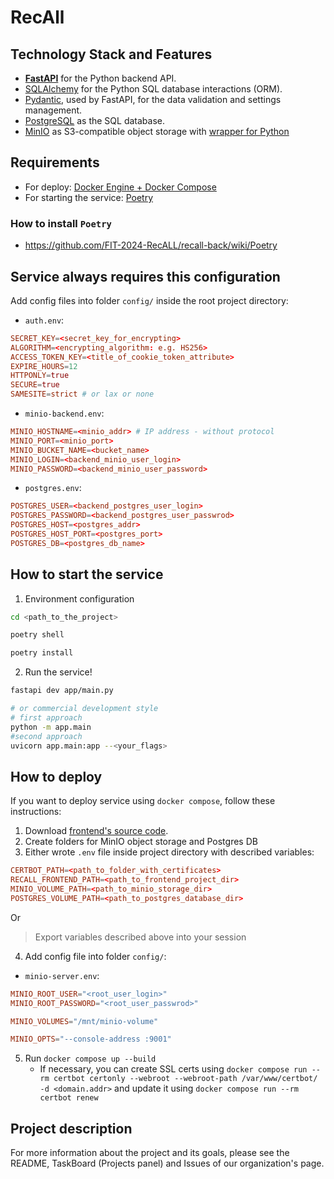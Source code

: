 # RecAll

## Technology Stack and Features

- [**FastAPI**](https://fastapi.tiangolo.com) for the Python backend API.
- [SQLAlchemy](https://https://www.sqlalchemy.org/) for the Python SQL database interactions (ORM).
- [Pydantic](https://docs.pydantic.dev), used by FastAPI, for the data validation and settings management.
- [PostgreSQL](https://www.postgresql.org) as the SQL database.
- [MinIO](https://min.io/docs/minio/linux/operations/installation.html) as S3-compatible object storage with [wrapper for Python](https://min.io/docs/minio/linux/developers/python/API.html)

## Requirements
- For deploy: [Docker Engine + Docker Compose](https://docs.docker.com/engine/install/)
- For starting the service: [Poetry](https://python-poetry.org/docs/#installation)

### How to install `Poetry`
- https://github.com/FIT-2024-RecALL/recall-back/wiki/Poetry

## Service always requires this configuration

Add config files into folder `config/` inside the root project directory:

- `auth.env`:
```conf
SECRET_KEY=<secret_key_for_encrypting>
ALGORITHM=<encrypting_algorithm: e.g. HS256>
ACCESS_TOKEN_KEY=<title_of_cookie_token_attribute>
EXPIRE_HOURS=12
HTTPONLY=true
SECURE=true
SAMESITE=strict # or lax or none
```
- `minio-backend.env`:
```conf
MINIO_HOSTNAME=<minio_addr> # IP address - without protocol
MINIO_PORT=<minio_port>
MINIO_BUCKET_NAME=<bucket_name>
MINIO_LOGIN=<backend_minio_user_login>
MINIO_PASSWORD=<backend_minio_user_password>
```
- `postgres.env`:
```conf
POSTGRES_USER=<backend_postgres_user_login>
POSTGRES_PASSWORD=<backend_postgres_user_passwrod>
POSTGRES_HOST=<postgres_addr>
POSTGRES_HOST_PORT=<postgres_port>
POSTGRES_DB=<postgres_db_name>
```

## How to start the service
1. Environment configuration
```bash
cd <path_to_the_project>

poetry shell

poetry install
```
2. Run the service!
```bash
fastapi dev app/main.py

# or commercial development style
# first approach
python -m app.main
#second approach
uvicorn app.main:app --<your_flags>
```

## How to deploy

If you want to deploy service using `docker compose`, follow these instructions:
1. Download [frontend's source code](https://github.com/FIT-2024-RecALL/recall-front).
2. Create folders for MinIO object storage and Postgres DB
3. Either wrote `.env` file inside project directory with described variables:
```conf
CERTBOT_PATH=<path_to_folder_with_certificates>
RECALL_FRONTEND_PATH=<path_to_frontend_project_dir>
MINIO_VOLUME_PATH=<path_to_minio_storage_dir>
POSTGRES_VOLUME_PATH=<path_to_postgres_database_dir>
```
Or
> Export variables described above into your session

4. Add config file into folder `config/`:
- `minio-server.env`:
```conf
MINIO_ROOT_USER="<root_user_login>"
MINIO_ROOT_PASSWORD="<root_user_passwrod>"

MINIO_VOLUMES="/mnt/minio-volume"

MINIO_OPTS="--console-address :9001"
```

5. Run `docker compose up --build`
   - If necessary, you can create SSL certs using `docker compose run --rm certbot certonly --webroot --webroot-path /var/www/certbot/ -d <domain.addr>` and update it using `docker compose run --rm certbot renew`

## Project description

For more information about the project and its goals, please see the README, TaskBoard (Projects panel) and Issues of our organization's page.
